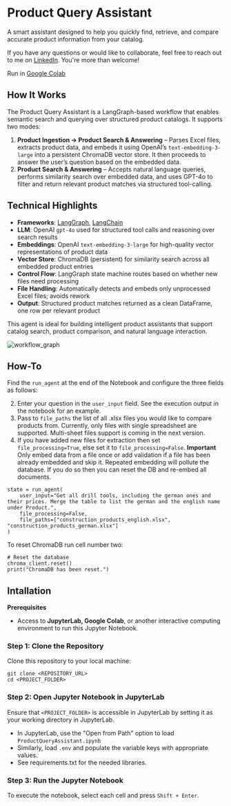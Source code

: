 # Product Query Assistant

A smart assistant designed to help you quickly find, retrieve, and compare accurate product information from your catalog. 

If you have any questions or would like to collaborate, feel free to reach out to me on [LinkedIn](https://www.linkedin.com/in/jenya-stoeva-60477249/). You're more than welcome!

Run in [Google Colab](https://colab.research.google.com/drive/19bQ3qQ9f5jrSQD_LZX09VMDxQ36szVrE?usp=sharing)


## How It Works

The Product Query Assistant is a LangGraph-based workflow that enables semantic search and querying over structured product catalogs. It supports two modes:

1. **Product Ingestion -> Product Search & Answering** – Parses Excel files, extracts product data, and embeds it using OpenAI’s `text-embedding-3-large` into a persistent ChromaDB vector store. It then proceeds to answer the user’s question based on the embedded data.
2. **Product Search & Answering** – Accepts natural language queries, performs similarity search over embedded data, and uses GPT-4o to filter and return relevant product matches via structured tool-calling.

## Technical Highlights
- **Frameworks**: [LangGraph](https://github.com/langchain-ai/langgraph), [LangChain](https://github.com/langchain-ai/langchain)
- **LLM**: OpenAI ```gpt-4o``` used for structured tool calls and reasoning over search results
- **Embeddings**: OpenAI ```text-embedding-3-large``` for high-quality vector representations of product data
- **Vector Store**: ChromaDB (persistent) for similarity search across all embedded product entries
- **Control Flow**: LangGraph state machine routes based on whether new files need processing
- **File Handling**: Automatically detects and embeds only unprocessed Excel files; avoids rework
- **Output**: Structured product matches returned as a clean DataFrame, one row per relevant product

This agent is ideal for building intelligent product assistants that support catalog search, product comparison, and natural language interaction.

![workflow_graph](https://github.com/user-attachments/assets/461230ac-bebc-4656-a808-c3cc7fc6f986)


## How-To

Find the ```run_agent``` at the end of the Notebook and configure the three fields as follows: 

2. Enter your question in the ```user_input``` field. See the execution output in the notebook for an example.
3. Pass to ```file_paths``` the list of all .xlsx files you would like to compare products from. Currently, only files with single spreadsheet are supported. Multi-sheet files support is coming in the next version.
4. If you have added new files for extraction then set ```file_processing=True```, else set it to ```file_processing=False```. **Important** Only embed data from a file once or add validation if a file has been already embedded and skip it. Repeated embedding will pollute the database. If you do so then you can reset the DB and re-embed all documents. 

```
state = run_agent(
    user_input="Get all drill tools, including the german ones and their prices. Merge the table to list the german and the english name under Product.",
    file_processing=False,
    file_paths=["construction_products_english.xlsx", "construction_products_german.xlsx"]
)
```

To reset ChromaDB run cell number two:

```
# Reset the database
chroma_client.reset()
print("ChromaDB has been reset.")
```

## Intallation

<b>Prerequisites</b>

* Access to <b>JupyterLab, Google Colab</b>, or another interactive computing environment to run this Jupyter Notebook.

### Step 1: Clone the Repository

Clone this repository to your local machine:
```
git clone <REPOSITORY_URL>
cd <PROJECT_FOLDER>
```

### Step 2: Open Jupyter Notebook in JupyterLab

Ensure that ```<PROJECT_FOLDER>``` is accessible in JupyterLab by setting it as your working directory in JupyterLab.
 * In JupyterLab, use the "Open from Path" option to load ```ProductQueryAssistant.ipynb```
 * Similarly, load ```.env``` and populate the variable keys with appropriate values.
 * See requirements.txt for the needed libraries.
   
### Step 3: Run the Jupyter Notebook

To execute the notebook, select each cell and press ```Shift + Enter```.

